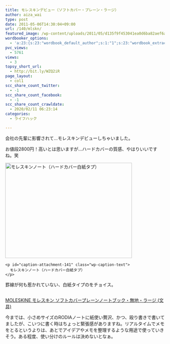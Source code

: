 ```yaml
---
title: モレスキンデビュー（ソフトカバー・プレーン・ラージ）
author: aiza_wai
type: post
date: 2011-05-06T14:30:04+09:00
url: /140/mlskn/
featured_image: /wp-content/uploads/2011/05/d135f9f453041ea0d6ba82aef6ae52d5.png
wordbooker_options:
  - 'a:23:{s:23:"wordbook_default_author";s:1:"1";s:23:"wordbook_extract_length";s:3:"256";s:26:"wordbooker_publish_default";s:2:"on";s:21:"wordbooker_like_width";s:3:"250";s:25:"wordbook_fbshare_location";s:3:"top";s:24:"wordbook_fblike_location";s:3:"top";s:22:"wordbook_fblike_action";s:9:"recommend";s:27:"wordbook_fblike_colorscheme";s:4:"dark";s:20:"wordbook_fblike_font";s:5:"arial";s:22:"wordbook_fblike_button";s:12:"button_count";s:21:"wordbook_fblike_faces";s:5:"false";s:18:"wordbook_attribute";s:12:"無印発信";s:29:"wordbook_republish_time_frame";s:2:"10";s:29:"wordbooker_status_update_text";s:35:": New blog post :  %title% - %link%";s:19:"wordbook_actionlink";s:3:"300";s:27:"wordbook_search_this_header";s:2:"on";s:32:"wordbook_description_meta_length";s:3:"350";s:20:"wordbook_comment_get";s:2:"on";s:21:"wordbook_comment_push";s:2:"on";s:18:"wordbook_page_post";s:4:"-100";s:18:"wordbook_orandpage";s:1:"2";s:24:"wordbooker_comment_email";s:18:"aiaiaiya@gmail.com";s:18:"wordbook_noncename";s:10:"172a890dd8";}'
pvc_views:
  - 5761
views:
  - 3
topsy_short_url:
  - http://bit.ly/WZQ2iR
page_layout:
  - col1
scc_share_count_twitter:
  - -1
scc_share_count_facebook:
  - -1
scc_share_count_crawldate:
  - 2020/02/11 06:23:14
categories:
  - ライフハック

---
```

会社の先輩に影響されて…モレスキンデビューしちゃいました。

<!--more-->

お値段2800円！高いとは思いますが…ハードカバーの質感、やはりいいですね。笑

<div class="photo">
  <div id="attachment_141" style="width: 410px" class="wp-caption aligncenter">
    <a href="https://mujiota.com/wp-content/uploads/2011/05/molskn.jpg"><img aria-describedby="caption-attachment-141" class="size-medium wp-image-141" title="モレスキンノート（ハードカバー白紙タプ）" src="https://mujiota.com/wp-content/uploads/2011/05/molskn-400x300.jpg" alt="モレスキンノート（ハードカバー白紙タプ）" width="400" height="300" srcset="https://mujiota.com/wp-content/uploads/2011/05/molskn-400x300.jpg 400w, https://mujiota.com/wp-content/uploads/2011/05/molskn.jpg 480w" sizes="(max-width: 400px) 100vw, 400px" /></a>
    
    <p id="caption-attachment-141" class="wp-caption-text">
      モレスキンノート（ハードカバー白紙タプ）
    </p>
  </div>
</div>

罫線が何も惹かれていない、白紙タイプのをチョイス。

<p class="al-c m10-t m20-b">
  <img style="border: none !important; margin: 0px !important;" src="http://www.assoc-amazon.jp/e/ir?t=amayutazon-22&l=as2&o=9&a=B001ANJX36" alt="" width="1" height="1" border="0" />
  
  <div data-role="amazonjs" data-asin="4903964035" data-locale="JP" data-tmpl="" data-img-size="" class="asin_4903964035_JP_ amazonjs_item">
    <div class="amazonjs_indicator">
      <span class="amazonjs_indicator_img"></span><a class="amazonjs_indicator_title" href="#">MOLESKINE モレスキン ソフトカバープレーンノートブック・無地・ラージ (文具)</a><span class="amazonjs_indicator_footer"></span>
    </div>
  </div>
  
  <p>
    今までは、小さめサイズのRODIAノートに紙使い贅沢、かつ、殴り書きで書いてましたが、こいつに書く時はちょっと緊張感がありますね。リアルタイムでメモをとるというよりは、あとでアイデアやメモを整理するような用途で使っていきそう。ある程度、使い分けのルールは決めないとなぁ。
  </p>